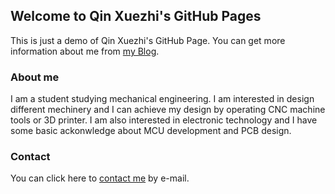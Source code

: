 ## Welcome to Qin Xuezhi's GitHub Pages

This is just a demo of Qin Xuezhi's GitHub Page. You can get more information about me from [my Blog](https://www.univ.cloud).


### About me

I am a student studying mechanical engineering. I am interested in design different mechinery and I can achieve my design by operating CNC machine tools or 3D printer. I am also interested in electronic technology and I have some basic ackonwledge about MCU development and PCB design. 

### Contact
You can click here to [contact me](mailto:qinxz1414@qq.com) by e-mail.
